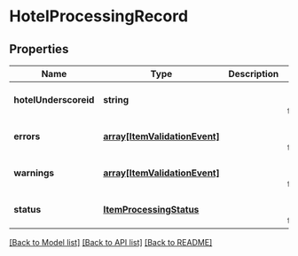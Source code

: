 # HotelProcessingRecord

## Properties
Name | Type | Description | Notes
------------ | ------------- | ------------- | -------------
**hotelUnderscoreid** | **string** |  | [optional] [default to null]
**errors** | [**array[ItemValidationEvent]**](ItemValidationEvent.md) |  | [optional] [default to null]
**warnings** | [**array[ItemValidationEvent]**](ItemValidationEvent.md) |  | [optional] [default to null]
**status** | [**ItemProcessingStatus**](ItemProcessingStatus.md) |  | [optional] [default to null]

[[Back to Model list]](../README.md#documentation-for-models) [[Back to API list]](../README.md#documentation-for-api-endpoints) [[Back to README]](../README.md)


